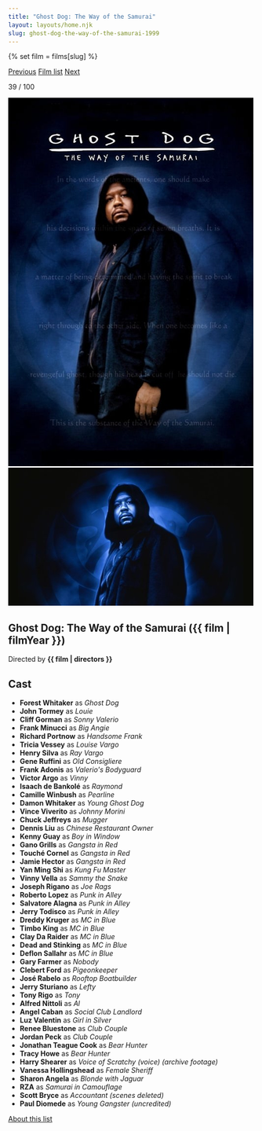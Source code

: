 ```yaml
---
title: "Ghost Dog: The Way of the Samurai"
layout: layouts/home.njk
slug: ghost-dog-the-way-of-the-samurai-1999
---
```


{% set film = films[slug] %}

<nav class="films">
  <a class="prev" href="../the-big-lebowski-1998">Previous</a>
  <a href="../">Film list</a>
  <a class="next" href="../fight-club-1999">Next</a>
</nav>

<p>39 / 100</p>

<article class="film">
  <div class="backdrop-and-poster">
    <img class="poster" src="../films/posters/ghost-dog-the-way-of-the-samurai-1999.jpg" alt="">
    <img class="backdrop" src="../films/backdrops/ghost-dog-the-way-of-the-samurai-1999.jpg" alt="">
  </div>

  <h1>Ghost Dog: The Way of the Samurai ({{ film | filmYear }})</h1>

  <p class="director">
    Directed by <strong>{{ film | directors }}</strong>
  </p>


  <h2>
    Cast
  </h2>
  <ul>
            <li><strong>Forest Whitaker</strong> as <em>Ghost Dog</em></li>
        <li><strong>John Tormey</strong> as <em>Louie</em></li>
        <li><strong>Cliff Gorman</strong> as <em>Sonny Valerio</em></li>
        <li><strong>Frank Minucci</strong> as <em>Big Angie</em></li>
        <li><strong>Richard Portnow</strong> as <em>Handsome Frank</em></li>
        <li><strong>Tricia Vessey</strong> as <em>Louise Vargo</em></li>
        <li><strong>Henry Silva</strong> as <em>Ray Vargo</em></li>
        <li><strong>Gene Ruffini</strong> as <em>Old Consigliere</em></li>
        <li><strong>Frank Adonis</strong> as <em>Valerio's Bodyguard</em></li>
        <li><strong>Victor Argo</strong> as <em>Vinny</em></li>
        <li><strong>Isaach de Bankolé</strong> as <em>Raymond</em></li>
        <li><strong>Camille Winbush</strong> as <em>Pearline</em></li>
        <li><strong>Damon Whitaker</strong> as <em>Young Ghost Dog</em></li>
        <li><strong>Vince Viverito</strong> as <em>Johnny Morini</em></li>
        <li><strong>Chuck Jeffreys</strong> as <em>Mugger</em></li>
        <li><strong>Dennis Liu</strong> as <em>Chinese Restaurant Owner</em></li>
        <li><strong>Kenny Guay</strong> as <em>Boy in Window</em></li>
        <li><strong>Gano Grills</strong> as <em>Gangsta in Red</em></li>
        <li><strong>Touché Cornel</strong> as <em>Gangsta in Red</em></li>
        <li><strong>Jamie Hector</strong> as <em>Gangsta in Red</em></li>
        <li><strong>Yan Ming Shi</strong> as <em>Kung Fu Master</em></li>
        <li><strong>Vinny Vella</strong> as <em>Sammy the Snake</em></li>
        <li><strong>Joseph Rigano</strong> as <em>Joe Rags</em></li>
        <li><strong>Roberto Lopez</strong> as <em>Punk in Alley</em></li>
        <li><strong>Salvatore Alagna</strong> as <em>Punk in Alley</em></li>
        <li><strong>Jerry Todisco</strong> as <em>Punk in Alley</em></li>
        <li><strong>Dreddy Kruger</strong> as <em>MC in Blue</em></li>
        <li><strong>Timbo King</strong> as <em>MC in Blue</em></li>
        <li><strong>Clay Da Raider</strong> as <em>MC in Blue</em></li>
        <li><strong>Dead and Stinking</strong> as <em>MC in Blue</em></li>
        <li><strong>Deflon Sallahr</strong> as <em>MC in Blue</em></li>
        <li><strong>Gary Farmer</strong> as <em>Nobody</em></li>
        <li><strong>Clebert Ford</strong> as <em>Pigeonkeeper</em></li>
        <li><strong>José Rabelo</strong> as <em>Rooftop Boatbuilder</em></li>
        <li><strong>Jerry Sturiano</strong> as <em>Lefty</em></li>
        <li><strong>Tony Rigo</strong> as <em>Tony</em></li>
        <li><strong>Alfred Nittoli</strong> as <em>Al</em></li>
        <li><strong>Angel Caban</strong> as <em>Social Club Landlord</em></li>
        <li><strong>Luz Valentin</strong> as <em>Girl in Silver</em></li>
        <li><strong>Renee Bluestone</strong> as <em>Club Couple</em></li>
        <li><strong>Jordan Peck</strong> as <em>Club Couple</em></li>
        <li><strong>Jonathan Teague Cook</strong> as <em>Bear Hunter</em></li>
        <li><strong>Tracy Howe</strong> as <em>Bear Hunter</em></li>
        <li><strong>Harry Shearer</strong> as <em>Voice of Scratchy (voice) (archive footage)</em></li>
        <li><strong>Vanessa Hollingshead</strong> as <em>Female Sheriff</em></li>
        <li><strong>Sharon Angela</strong> as <em>Blonde with Jaguar</em></li>
        <li><strong>RZA</strong> as <em>Samurai in Camouflage</em></li>
        <li><strong>Scott Bryce</strong> as <em>Accountant (scenes deleted)</em></li>
        <li><strong>Paul Diomede</strong> as <em>Young Gangster (uncredited)</em></li>
  </ul>
</article>
<footer>
  <a href="../about">About this list</a>
</footer>
